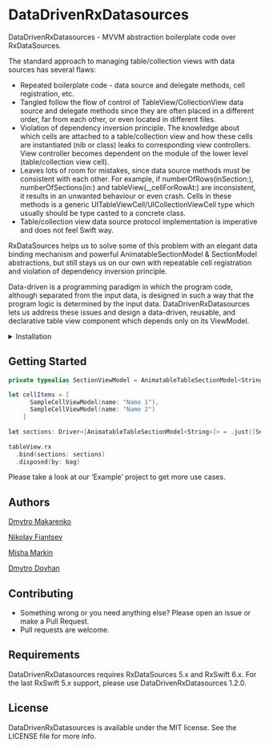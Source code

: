 # DataDrivenRxDatasources

DataDrivenRxDatasources - MVVM abstraction boilerplate code over RxDataSources.

The standard approach to managing table/collection views with data sources has several flaws:
- Repeated boilerplate code - data source and delegate methods, cell registration, etc.
- Tangled follow the flow of control of TableView/CollectionView data source and delegate methods since they are often placed in a different order, far from each other, or even located in different files.
- Violation of dependency inversion principle. The knowledge about which cells are attached to a table/collection view and how these cells are instantiated (nib or class) leaks to corresponding view controllers. View controller becomes dependent on the module of the lower level (table/collection view cell).
- Leaves lots of room for mistakes, since data source methods must be consistent with each other. For example, if numberOfRows(inSection:), numberOfSections(in:) and tableView(_,cellForRowAt:) are inconsistent, it results in an unwanted behaviour or even crash. Cells in these methods is a generic UITableViewCell/UICollectionViewCell type which usually should be type casted to a concrete class.
- Table/collection view data source protocol implementation is imperative and does not feel Swift way.

RxDataSources helps us to solve some of this problem with an elegant data binding mechanism and powerful AnimatableSectionModel & SectionModel abstractions, but still stays us on our own with repeatable cell registration and violation of dependency inversion principle.

Data-driven is a programming paradigm in which the program code, although separated from the input data, is designed in such a way that the program logic is determined by the input data. DataDrivenRxDatasources lets us address these issues and design a data-driven, reusable, and declarative table view component which depends only on its ViewModel.

<details>
<summary>Installation</summary>
DataDrivenRxDatasources available via: 
    
- Swift Package Manager by url: [https://github.com/bigMOTOR/DataDrivenRxDatasources.git](https://github.com/bigMOTOR/DataDrivenRxDatasources.git)

- Podfile: 
    pod 'DataDrivenRxDatasources'
</details>

## Getting Started
```swift
private typealias SectionViewModel = AnimatableTableSectionModel<String>

let cellItems = [
      SampleCellViewModel(name: "Name 1"),
      SampleCellViewModel(name: "Name 2")
    ]
  
let sections: Driver<[AnimatableTableSectionModel<String>]> = .just([SectionViewModel(model: "Some Section", items: cellItems)])
    
tableView.rx
  .bind(sections: sections)
  .disposed(by: bag)
```

Please take a look at our ‘Example’ project to get more use cases. 

## Authors
[Dmytro Makarenko](mailto:dmitevmak@gmail.com) 

[Nikolay Fiantsev](mailto:to.bigmotor@gmail.com)

[Misha Markin](mailto:shire8bit@gmail.com)

[Dmytro Dovhan](mailto:montazher@gmail.com)

## Contributing

- Something wrong or you need anything else? Please open an issue or make a Pull Request.
- Pull requests are welcome.

## Requirements
DataDrivenRxDatasources requires RxDataSources 5.x and RxSwift 6.x.
For the last RxSwift 5.x support, please use DataDrivenRxDatasources 1.2.0.

## License

DataDrivenRxDatasources is available under the MIT license. See the LICENSE file for more info.
